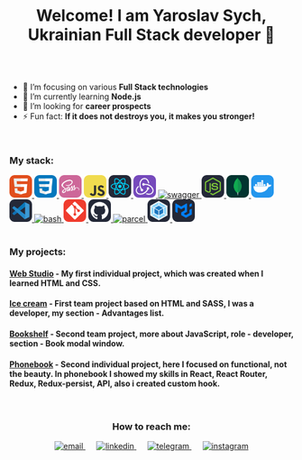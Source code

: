 <h1 align="center"> Welcome! I am Yaroslav Sych, Ukrainian Full Stack developer 👋</h1> 
<br>
<br> 

- 🔭 I’m focusing on various **Full Stack technologies**
- 🌱 I’m currently learning **Node.js**
- 🤔 I’m looking for **career prospects**
- ⚡️ Fun fact: **If it does not destroys you, it makes you stronger!**

<br> 
<h3>My stack:</h3>
<div>
  <a href="https://developer.mozilla.org/en-US/docs/Web/HTML" target="_blank">
    <img src="https://github.com/tandpfun/skill-icons/blob/main/icons/HTML.svg" alt="html5" width="40" height="40" />
  </a>
  <a href="https://developer.mozilla.org/en-US/docs/Learn/Getting_started_with_the_web/CSS_basics" target="_blank">
    <img src="https://github.com/tandpfun/skill-icons/blob/main/icons/CSS.svg" alt="css3" width="40" height="40" />
  </a>
  <a href="https://sass-lang.com/guide/" target="_blank">
    <img src="https://github.com/tandpfun/skill-icons/raw/main/icons/Sass.svg" alt="sass" width="40" height="40" />
  </a>
  <a href="https://developer.mozilla.org/en-US/docs/Web/JavaScript" target="_blank">
    <img src="https://github.com/tandpfun/skill-icons/raw/main/icons/JavaScript.svg" alt="js" width="40" height="40" />
  </a>
  <a href="https://legacy.reactjs.org/docs/getting-started.html" target="_blank">
    <img src="https://github.com/tandpfun/skill-icons/raw/main/icons/React-Dark.svg" alt="react.js" width="40" height="40" />
  </a>
  <a href="https://redux.js.org/introduction/getting-started" target="_blank">
    <img src="https://github.com/tandpfun/skill-icons/raw/main/icons/Redux.svg" alt="react-redux" width="40" height="40" />
  </a>
  <a href="https://swagger.io" target="_blank">
    <img src="https://static-00.iconduck.com/assets.00/swagger-icon-512x512-halz44im.png" alt="swagger" width="40" height="40" />
  </a>
  <a href="https://nodejs.org" target="_blank">
    <img src="https://github.com/tandpfun/skill-icons/raw/main/icons/NodeJS-Dark.svg" alt="node.js" width="40" height="40" />
  </a>
  <a href="https://www.mongodb.com" target="_blank">
    <img src="https://github.com/tandpfun/skill-icons/raw/main/icons/MongoDB.svg" alt="mongoDB" width="40" height="40" />
  </a>
  <a href="https://www.docker.com" target="_blank">
    <img src="https://github.com/tandpfun/skill-icons/raw/main/icons/Docker.svg" alt="mongoDB" width="40" height="40" />
  </a>
  <a href="https://code.visualstudio.com" target="_blank">
    <img src="https://github.com/tandpfun/skill-icons/raw/main/icons/VSCode-Dark.svg" alt="vscode" width="40" height="40" />
  </a>
  <a href="https://uk.wikipedia.org/wiki/Bash" target="_blank">
    <img src="https://icon-library.com/images/bash-icon/bash-icon-10.jpg" alt="bash" width="40" height="40" />
  </a>
  <a href="https://git-scm.com" target="_blank">
    <img src="https://github.com/tandpfun/skill-icons/raw/main/icons/Git.svg" alt="git" width="40" height="40" />
  </a>
  <a href="https://github.com" target="_blank">
    <img src="https://github.com/tandpfun/skill-icons/raw/main/icons/Github-Dark.svg" alt="github" width="40" height="40" />
  </a>
  <a href="https://parceljs.org" target="_blank">
    <img src="https://seeklogo.com/images/P/parcel-logo-2AED80E697-seeklogo.com.png" alt="parcel" width="40" height="40" />
  </a>
  <a href="https://webpack.js.org" target="_blank">
    <img src="https://github.com/tandpfun/skill-icons/raw/main/icons/Webpack-Dark.svg" alt="webpack" width="40" height="40" />
  </a>
  <a href="https://mui.com/material-ui/" target="_blank">
    <img src="https://github.com/tandpfun/skill-icons/raw/main/icons/MaterialUI-Dark.svg" alt="materialUI" width="40" height="40" />
  </a>
</div>

<br> 

<h3>My projects:</h3>
<div>
  <h4><a href="https://github.com/iberikofer/Web-Studio" target="_blank">Web Studio</a> - My first individual project, which was created when I learned HTML and CSS.</h4>
  <h4><a href="https://github.com/lezver/team-13-ice-cream" target="_blank">Ice cream</a> - First team project based on HTML and SASS, I was a developer, my section - Advantages list.</h4>
  <h4><a href="https://github.com/lezver/project-new_skill" target="_blank">Bookshelf</a> - Second team project, more about JavaScript, role - developer, section - Book modal window.</h4>
  <h4><a href="https://github.com/iberikofer/Phonebook" target="_blank">Phonebook</a> - Second individual project, here I focused on functional, not the beauty. In phonebook I showed my skills in React, React Router, Redux, Redux-persist, API, also i created custom hook.</h4>
</div>

<br> 

<h3 align="center">How to reach me:</h3>
<div align="center">
  <a href="mailto:sych521@gmail.com">
    <img src="https://cdn0.iconfinder.com/data/icons/social-messaging-ui-color-shapes/128/message-circle-blue-512.png" alt="email" width="60" height="60" />
  </a>
  &nbsp;&nbsp;&nbsp;&nbsp;
  <a href="https://www.linkedin.com/in/yaroslav-sych/">
    <img src="https://upload.wikimedia.org/wikipedia/commons/thumb/f/f8/LinkedIn_icon_circle.svg/640px-LinkedIn_icon_circle.svg.png" alt="linkedin" width="60" height="60" />
  </a>
  &nbsp;&nbsp;&nbsp;&nbsp;
  <a href="https://t.me/YSych" target="_blank">
    <img src="https://cdn3.iconfinder.com/data/icons/popular-services-brands-vol-2/512/telegram-512.png" alt="telegram" width="60" height="60" />
  </a>
  &nbsp;&nbsp;&nbsp;&nbsp;
  <a href="https://www.instagram.com/sych.yaroslav/" target="_blank">
    <img src="https://www.exults.com/wp-content/uploads/instagram-icon.png" alt="instagram" width="60" height="60" />
  </a>
</div>
